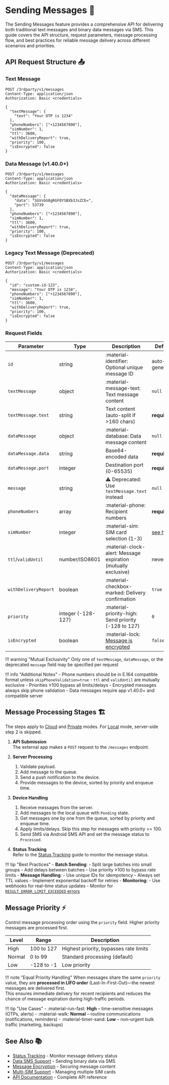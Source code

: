 # Sending Messages 🚀

The Sending Messages feature provides a comprehensive API for delivering both traditional text messages and binary data messages via SMS. This guide covers the API structure, request parameters, message processing flow, and best practices for reliable message delivery across different scenarios and priorities.

## API Request Structure 📤

### Text Message
```http title="Text Message Request Example"
POST /3rdparty/v1/messages
Content-Type: application/json
Authorization: Basic <credentials>

{
  "textMessage": {
    "text": "Your OTP is 1234"
  },
  "phoneNumbers": ["+1234567890"],
  "simNumber": 1,
  "ttl": 3600,
  "withDeliveryReport": true,
  "priority": 100,
  "isEncrypted": false
}
```

### Data Message (v1.40.0+)
```http title="Data Message Request Example"
POST /3rdparty/v1/messages
Content-Type: application/json
Authorization: Basic <credentials>

{
  "dataMessage": {
    "data": "SGVsbG8gRGF0YSBXb3JsZCE=",
    "port": 53739
  },
  "phoneNumbers": ["+1234567890"],
  "simNumber": 1,
  "ttl": 3600,
  "withDeliveryReport": true,
  "priority": 100,
  "isEncrypted": false
}
```

### Legacy Text Message (Deprecated)
```http title="Legacy Message Request Example"
POST /3rdparty/v1/messages
Content-Type: application/json
Authorization: Basic <credentials>

{
  "id": "custom-id-123",
  "message": "Your OTP is 1234",
  "phoneNumbers": ["+1234567890"],
  "simNumber": 1,
  "ttl": 3600,
  "withDeliveryReport": true,
  "priority": 100,
  "isEncrypted": false
}
```

### Request Fields

| Parameter            | Type               | Description                                                      | Default                                      | Example                                 |
| -------------------- | ------------------ | ---------------------------------------------------------------- | -------------------------------------------- | --------------------------------------- |
| `id`                 | string             | :material-identifier: Optional unique message ID                 | auto-generated                               | "order-1234"                            |
| `textMessage`        | object             | :material-message-text: Text message content                     | `null`                                       | `{ "text": "Hello" }`                   |
| `textMessage.text`   | string             | Text content (auto-split if >160 chars)                          | **required**                                 | "Hello World"                           |
| `dataMessage`        | object             | :material-database: Data message content                         | `null`                                       | `{ "data": "SGVsbG8=", "port": 53739 }` |
| `dataMessage.data`   | string             | Base64-encoded data                                              | **required**                                 | "SGVsbG8="                              |
| `dataMessage.port`   | integer            | Destination port (0-65535)                                       | **required**                                 | `53739`                                 |
| `message`            | string             | ⚠️ Deprecated: Use `textMessage.text` instead                     | `null`                                       | "Hello World"                           |
| `phoneNumbers`       | array              | :material-phone: Recipient numbers                               | **required**                                 | `["+1234567890"]`                       |
| `simNumber`          | integer            | :material-sim: SIM card selection (1-3)                          | [see here](./multi-sim.md#sim-card-rotation) | `1`                                     |
| `ttl`/`validUntil`   | number/ISO8601     | :material-clock-alert: Message expiration (mutually exclusive)   | never                                        | `3600` or `"2024-12-31T23:59:59Z"`      |
| `withDeliveryReport` | boolean            | :material-checkbox-marked: Delivery confirmation                 | `true`                                       | `true`                                  |
| `priority`           | integer (-128-127) | :material-priority-high: Send priority (-128 to 127)             | `0`                                          | `100`                                   |
| `isEncrypted`        | boolean            | :material-lock: [Message is encrypted](../privacy/encryption.md) | `false`                                      | `true`                                  |

!!! warning "Mutual Exclusivity"
    Only one of `textMessage`, `dataMessage`, or the deprecated `message` field may be specified per request

!!! info "Additional Notes"
    - Phone numbers should be in E.164 compatible format unless `skipPhoneValidation=true`
    - `ttl` and `validUntil` are mutually exclusive
    - Priorities ≥100 bypass all limits/delays
    - Encrypted messages always skip phone validation
    - Data messages require app v1.40.0+ and compatible server

## Message Processing Stages 🏗️

The steps apply to [Cloud](../getting-started/public-cloud-server.md) and [Private](../getting-started/private-server.md) modes. For [Local](../getting-started/local-server.md) mode, server-side step 2 is skipped.

1. **API Submission**  
    The external app makes a `POST` request to the `/messages` endpoint.

2. **Server Processing**  
    1. Validate payload.
    2. Add message to the queue.
    3. Send a push notification to the device.
    4. Provide messages to the device, sorted by priority and enqueue time.

3. **Device Handling**  
    1. Receive messages from the server.
    2. Add messages to the local queue with `Pending` state.
    3. Get messages one by one from the queue, sorted by priority and enqueue time.
    4. Apply limits/delays. Skip this step for messages with priority >= 100.
    5. Send SMS via Android SMS API and set the message status to `Processed`.

4. **Status Tracking**  
    Refer to the [Status Tracking](./status-tracking.md#message-lifecycle) guide to monitor the message status.

!!! tip "Best Practices"
    - **Batch Sending**:
        - Split large batches into small groups
        - Add delays between batches
        - Use priority ≥100 to bypass rate limits
    - **Message Handling**:
        - Use unique IDs for idempotency
        - Always set TTL values
        - Implement exponential backoff for retries
    - **Monitoring**:
        - Use webhooks for real-time status updates
        - Monitor for [`RESULT_ERROR_LIMIT_EXCEEDED` errors](../faq/errors.md#result_error_limit_exceeded-error-)

## Message Priority ⚡

Control message processing order using the `priority` field. Higher priority messages are processed first.

| Level  | Range      | Description                            |
| ------ | ---------- | -------------------------------------- |
| High   | 100 to 127 | Highest priority, bypasses rate limits |
| Normal | 0 to 99    | Standard processing (default)          |
| Low    | -128 to -1 | Low priority                           |

!!! note "Equal Priority Handling"
    When messages share the same `priority` value, they are **processed in LIFO order** (Last-In-First-Out)—the newest messages are delivered first.  
    This ensures immediate delivery for recent recipients and reduces the chance of message expiration during high-traffic periods.


!!! tip "Use Cases"
    - :material-run-fast: **High** – time-sensitive messages (OTPs, alerts)
    - :material-walk: **Normal** – routine communications (notifications, reminders)
    - :material-timer-sand: **Low** – non-urgent bulk traffic (marketing, backups)

## See Also 📚

- [Status Tracking](./status-tracking.md) - Monitor message delivery status
- [Data SMS Support](./data-sms.md) - Sending binary data via SMS
- [Message Encryption](../privacy/encryption.md) - Securing message content
- [Multi-SIM Support](./multi-sim.md) - Managing multiple SIM cards
- [API Documentation](https://capcom6.github.io/android-sms-gateway) - Complete API reference